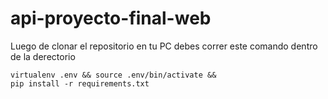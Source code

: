 # api-proyecto-final-web

Luego de clonar el repositorio en tu PC debes correr este comando dentro de la derectorio

<code>virtualenv .env && source .env/bin/activate && pip install -r requirements.txt</code>
